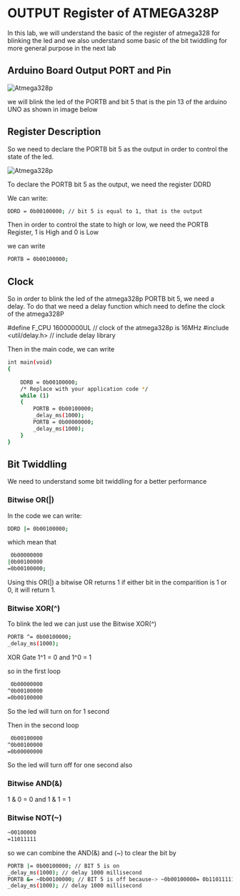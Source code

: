 # OUTPUT Register of ATMEGA328P

In this lab, we will understand the basic of the register of atmega328 for blinking the led and we also understand some basic of the bit twiddling for more general purpose in the next lab

## Arduino Board Output PORT and Pin

![Atmega328p](https://github.com/Theara-Seng/atmega328p_register_lab/blob/main/lab1_output_register/lab1_image/pin.png)

we will blink the led of the PORTB and bit 5 that is the pin 13 of the arduino UNO as shown in image below



## Register Description

So we need to declare the PORTB bit 5 as the output in order to control the state of the led. 

![Atmega328p](https://github.com/Theara-Seng/atmega328p_register_lab/blob/main/lab1_output_register/lab1_image/register_output.png)

To declare the PORTB bit 5 as the output, we need the register DDRD 

We can write:

```sh
DDRD = 0b00100000; // bit 5 is equal to 1, that is the output
```

Then in order to control the state to high or low, we need the PORTB Register, 1 is High and 0 is Low

we can write 

```sh
PORTB = 0b00100000;
```

## Clock 

So in order to blink the led of the atmega328p PORTB bit 5, we need a delay. To do that we need a delay function which need to define the clock of the atmega328P

#define F_CPU 16000000UL // clock of the atmega328p is 16MHz
#include <util/delay.h> // include delay library


Then in the main code, we can write 
```sh
int main(void)
{
	
	DDRB = 0b00100000;
    /* Replace with your application code */
    while (1) 
    {
		PORTB = 0b00100000;
		_delay_ms(1000);
		PORTB = 0b00000000;
		_delay_ms(1000);
    }
}
```

## Bit Twiddling 

We need to understand some bit twiddling for a better performance 

### Bitwise OR(|)

In the code we can write:

```sh
DDRD |= 0b00100000;
```

which mean that 

```sh
 0b00000000
|0b00100000
=0b00100000;
``` 

Using this OR(|) a bitwise OR returns 1 if either bit in the comparition is 1 or 0, it will return 1.

### Bitwise XOR(^)

To blink the led we can just use the Bitwise XOR(^)

```sh
PORTB ^= 0b00100000;
_delay_ms(1000);
```

XOR Gate 1^1 = 0 and 1^0 = 1

so in the first loop 

```sh
 0b00000000
^0b00100000
=0b00100000
```
So the led will turn on for 1 second

Then in the second loop

```sh
 0b00100000
^0b00100000
=0b00000000
```
So the led will turn off for one second also 

### Bitwise AND(&)
 
1 & 0 = 0 and 1 & 1 = 1

### Bitwise NOT(~)

```sh
~00100000
=11011111
```

so we can combine the AND(&) and (~) to clear the bit by 

```sh
PORTB |= 0b00100000; // BIT 5 is on 
_delay_ms(1000); // delay 1000 millisecond
PORTB &= ~0b00100000; // BIT 5 is off because-> ~0b00100000= 0b11011111. Then 0b00100000 & 0b11011111 = 0b00000000 
_delay_ms(1000); // delay 1000 millisecond
```
